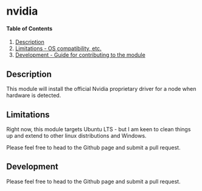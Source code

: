 # nvidia

#### Table of Contents

1. [Description](#description)
1. [Limitations - OS compatibility, etc.](#limitations)
1. [Development - Guide for contributing to the module](#development)

## Description

This module will install the official Nvidia proprietary driver for a node
when hardware is detected.

## Limitations

Right now, this module targets Ubuntu LTS - but I am keen to clean things up
and extend to other linux distributions and Windows.

Please feel free to head to the Github page and submit a pull request.

## Development

Please feel free to head to the Github page and submit a pull request.


